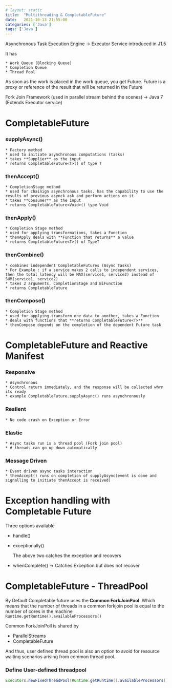 ```yaml
---
# layout: static
title:  "Multithreading & CompletableFuture"
date:   2021-10-13 21:55:00
categories: ['Java']
tags: ['Java']
---
```


Asynchronous Task Execution Engine -> Executor Service introduced in J1.5

It has 

    * Work Queue (Blocking Queue)
    * Completion Queue
    * Thread Pool

As soon as the work is placed in the work queue, you get Future. Future is a proxy or reference of the result that 
will be returned in the Future

Fork Join Framework (used in parallel stream behind the scenes) -> Java 7 (Extends Executor service)

# CompletableFuture

### supplyAsync()
    * Factory method
    * used to initiate asynchronous computations (tasks)
    * takes **Supplier** as the input
    * returns CompletableFuture<T>() of type T

### thenAccept()
    * CompletionStage method
    * used for chainign asynchronous tasks. has the capability to use the results of previous asynck ask and perform actions on it
    * takes **Consumer** as the input
    * returns CompletableFuture<Void>() type Void

### thenApply()
    * Completion Stage method
    * used for applying transformations, takes a Function
    * thenApply deals with **Function that returns** a value
    * returns CompletableFuture<T>() of TypeT

### thenCombine()
    * combines independent CompletableFutures (Async Tasks)
    * For Example : if a service makes 2 calls to independent services, then the total latency will be MAX(service1, service2) instead of SUM(service1, service2)
    * takes 2 arguments, CompletionStage and BiFunction
    * returns CompletableFuture

### thenCompose()
    * Completion Stage method
    * used for applying transform one data to another, takes a Function
    * deals with functions that **returns CompletableFuture<T>**
    * thenCompose depends on the completion of the dependent Future task


# CompletableFuture and Reactive Manifest

### Responsive
    * Asynchronous
    * Control return immediately, and the response will be collected whrn its ready
    * example CompletableFuture.supplyAsync() runs asynchronously 

### Resilent
    * No code crash on Exception or Error

### Elastic 
    * Async tasks run is a thread pool (Fork join pool)
    * # threads can go up down automatically

### Message Driven
    * Event driven async tasks interaction
    * thenAccept() runs on completion of supplyAsync(event is done and signalling to initiate thenAccept is received)

# Exception handling with Completable Future

Three options available
    
* handle()
* exceptionally()

  The above two catches the exception and recovers 

* whenComplete() -> Catches Exception but does not recover


# CompletableFuture - ThreadPool

By Default Completable future uses the **Common ForkJoinPool**. Which means that the number of threads in a common 
forkjoin pool is equal to the number of cores in the machine `Runtime.getRuntime().availableProcessors()`
 
Common ForkJoinPoll is shared by 

* ParallelStreams
* CompletableFuture

And thus, user defined thread pool is also an option to avoid for resource waiting scenarios arising from common thread pool.

### Define User-defined threadpool

```java
Executors.newFixedThreadPool(Runtime.getRuntime().availableProcessors())
```
